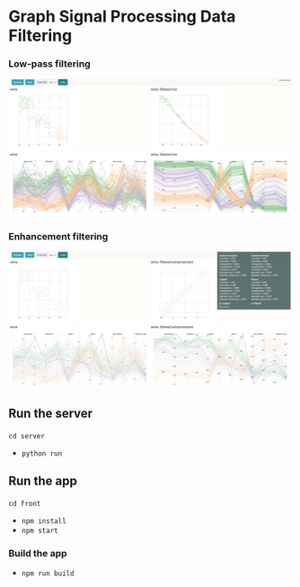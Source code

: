 # Graph Signal Processing Data Filtering

### Low-pass filtering

![Low-pass filtering](screenshot_low.png "Low-pass filtering")


### Enhancement filtering

![Enhancement filtering](screenshot_high.png "Enhancement filtering")


## Run the server

```cd server```

* ```python run```

## Run the app

```cd front```

* ```npm install```
* ```npm start```

### Build the app

* ```npm run build```
